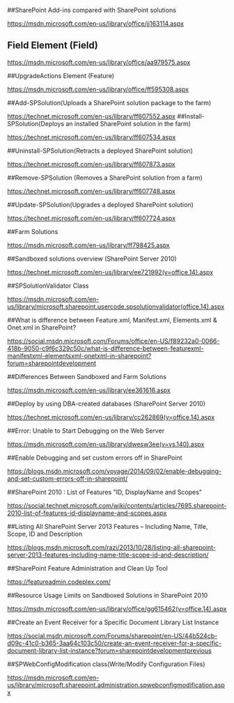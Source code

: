##SharePoint Add-ins compared with SharePoint solutions

https://msdn.microsoft.com/en-us/library/office/jj163114.aspx

## Field Element (Field)

https://msdn.microsoft.com/en-us/library/office/aa979575.aspx

##UpgradeActions Element (Feature)

https://msdn.microsoft.com/en-us/library/office/ff595308.aspx

##Add-SPSolution(Uploads a SharePoint solution package to the farm)

https://technet.microsoft.com/en-us/library/ff607552.aspx
##Install-SPSolution(Deploys an installed SharePoint solution in the farm)

https://technet.microsoft.com/en-us/library/ff607534.aspx

##Uninstall-SPSolution(Retracts a deployed SharePoint solution)


https://technet.microsoft.com/en-us/library/ff607873.aspx

 ##Remove-SPSolution (Removes a SharePoint solution from a farm)
 
https://technet.microsoft.com/en-us/library/ff607748.aspx

##Update-SPSolution(Upgrades a deployed SharePoint solution)

https://technet.microsoft.com/en-us/library/ff607724.aspx

##Farm Solutions

https://msdn.microsoft.com/en-us/library/ff798425.aspx

##Sandboxed solutions overview (SharePoint Server 2010)

https://technet.microsoft.com/en-us/library/ee721992(v=office.14).aspx

##SPSolutionValidator Class

https://msdn.microsoft.com/en-us/library/microsoft.sharepoint.usercode.spsolutionvalidator(office.14).aspx

##What is difference between Feature.xml, Manifest.xml, Elements.xml & Onet.xml in SharePoint?

https://social.msdn.microsoft.com/Forums/office/en-US/f89232a0-0066-418b-9050-c9f6c329c50c/what-is-difference-between-featurexml-manifestxml-elementsxml-onetxml-in-sharepoint?forum=sharepointdevelopment

##Differences Between Sandboxed and Farm Solutions

https://msdn.microsoft.com/en-us/library/ee361616.aspx

##Deploy by using DBA-created databases (SharePoint Server 2010)

https://technet.microsoft.com/en-us/library/cc262869(v=office.14).aspx

##Error: Unable to Start Debugging on the Web Server

https://msdn.microsoft.com/en-us/library/dwesw3ee(v=vs.140).aspx

##Enable Debugging and set custom errors off in SharePoint

https://blogs.msdn.microsoft.com/voyage/2014/09/02/enable-debugging-and-set-custom-errors-off-in-sharepoint/

##SharePoint 2010 : List of Features "ID, DisplayName and Scopes"

https://social.technet.microsoft.com/wiki/contents/articles/7695.sharepoint-2010-list-of-features-id-displayname-and-scopes.aspx

##Listing All SharePoint Server 2013 Features – Including Name, Title, Scope, ID and Description

https://blogs.msdn.microsoft.com/razi/2013/10/28/listing-all-sharepoint-server-2013-features-including-name-title-scope-id-and-description/

##SharePoint Feature Administration and Clean Up Tool

https://featureadmin.codeplex.com/

##Resource Usage Limits on Sandboxed Solutions in SharePoint 2010

https://msdn.microsoft.com/en-us/library/office/gg615462(v=office.14).aspx

##Create an Event Receiver for a Specific Document Library List Instance

https://social.msdn.microsoft.com/Forums/sharepoint/en-US/44b524cb-d09c-41c0-b365-3aa64c103c50/create-an-event-receiver-for-a-specific-document-library-list-instance?forum=sharepointdevelopmentprevious


##SPWebConfigModification class(Write/Modify Configuration Files)

https://msdn.microsoft.com/en-us/library/microsoft.sharepoint.administration.spwebconfigmodification.aspx
